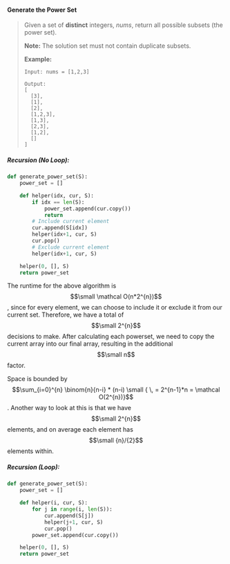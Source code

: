 #### Generate the Power Set

> Given a set of **distinct** integers, _nums_, return all possible subsets \(the power set\).
>
> **Note:** The solution set must not contain duplicate subsets.
>
> **Example:**
>
> ```
> Input: nums = [1,2,3]
>
> Output:
> [
>   [3],
>   [1],
>   [2],
>   [1,2,3],
>   [1,3],
>   [2,3],
>   [1,2],
>   []
> ]
> ```

##### Recursion \(No Loop\):

```py
def generate_power_set(S):
    power_set = []

    def helper(idx, cur, S):
        if idx == len(S):
            power_set.append(cur.copy())
            return
        # Include current element
        cur.append(S[idx])
        helper(idx+1, cur, S)
        cur.pop()
        # Exclude current element
        helper(idx+1, cur, S)

    helper(0, [], S)
    return power_set
```

The runtime for the above algorithm is $$\small \mathcal O(n*2^{n})$$, since for every element, we can choose to include it or exclude it from our current set. Therefore, we have a total of $$\small 2^{n}$$ decisions to make. After calculating each powerset, we need to copy the current array into our final array, resulting in the additional $$\small n$$ factor.

Space is bounded by $$\sum_{i=0}^{n} \binom{n}{n-i} * (n-i) \small { \, = 2^{n-1}*n = \mathcal O(2^{n})}$$. Another way to look at this is that we have $$\small 2^{n}$$ elements, and on average each element has $$\small {n}/{2}$$ elements within.

##### Recursion \(Loop\):

```py
def generate_power_set(S):
    power_set = []

    def helper(i, cur, S):
        for j in range(i, len(S)):
            cur.append(S[j])
            helper(j+1, cur, S)
            cur.pop()
        power_set.append(cur.copy())

    helper(0, [], S)
    return power_set
```



